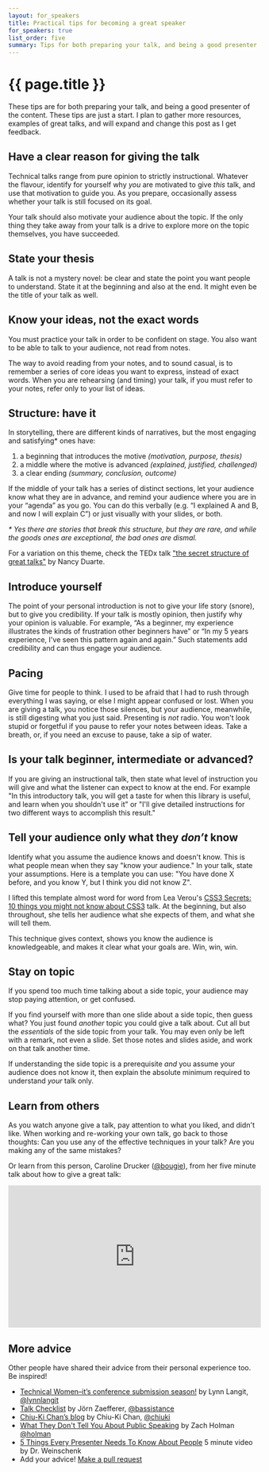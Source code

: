 ```yaml
---
layout: for_speakers
title: Practical tips for becoming a great speaker
for_speakers: true
list_order: five
summary: Tips for both preparing your talk, and being a good presenter of the content.
---
```


# {{ page.title }}

These tips are for both preparing your talk, and being a good presenter of the content. These tips are just a start. I plan to gather more resources, examples of great talks, and will expand and change this post as I get feedback.

## Have a clear reason for giving the talk

Technical talks range from pure opinion to strictly instructional. Whatever the flavour, identify for yourself why *you* are motivated to give *this* talk, and use that motivation to guide you. As you prepare, occasionally assess whether your talk is still focused on its goal.

Your talk should also motivate your audience about the topic. If the only thing they take away from your talk is a drive to explore more on the topic themselves, you have succeeded.

## State your thesis

A talk is not a mystery novel: be clear and state the point you want people to understand. State it at the beginning and also at the end. It might even be the title of your talk as well.

## Know your ideas, not the exact words

You must practice your talk in order to be confident on stage. You also want to be able to talk to your audience, not read from notes.

The way to avoid reading from your notes, and to sound casual, is to remember a series of core ideas you want to express, instead of exact words. When you are rehearsing (and timing) your talk, if you must refer to your notes, refer only to your list of ideas.

## Structure: have it

In storytelling, there are different kinds of narratives, but the most engaging and satisfying* ones have:

1. a beginning that introduces the motive *(motivation, purpose, thesis)*
2. a middle where the motive is advanced *(explained, justified, challenged)*
3. a clear ending *(summary, conclusion, outcome)*

If the middle of your talk has a series of distinct sections, let your audience know what they are in advance, and remind your audience where you are in your “agenda” as you go. You can do this verbally (e.g. “I explained A and B, and now I will explain C”) or just visually with your slides, or both.

*\* Yes there are stories that break this structure, but they are rare, and while the goods ones are exceptional, the bad ones are dismal.*

For a variation on this theme, check the TEDx talk ["the secret structure of great talks"](http://www.ted.com/talks/nancy_duarte_the_secret_structure_of_great_talks.html) by Nancy Duarte.

## Introduce yourself

The point of your personal introduction is not to give your life story (snore), but to give you credibility. If your talk is mostly opinion, then justify why your opinion is valuable. For example, “As a beginner, my experience illustrates the kinds of frustration other beginners have” or “In my 5 years experience, I've seen this pattern again and again.” Such statements add credibility and can thus engage your audience.

## Pacing

Give time for people to think. I used to be afraid that I had to rush through everything I was saying, or else I might appear confused or lost. When you are giving a talk, you notice those silences, but your audience, meanwhile, is still digesting what you just said. Presenting is *not* radio. You won't look stupid or forgetful if you pause to refer your notes between ideas. Take a breath, or, if you need an excuse to pause, take a sip of water.

## Is your talk beginner, intermediate or advanced?

If you are giving an instructional talk, then state what level of instruction you will give and what the listener can expect to know at the end. For example "In this introductory talk, you will get a taste for when this library is useful, and learn when you shouldn't use it" or "I'll give detailed instructions for two different ways to accomplish this result."

## Tell your audience only what they *don’t* know

Identify what you assume the audience knows and doesn't know. This is what people mean when they say "know your audience." In your talk, state your assumptions. Here is a template you can use: "You have done X before, and you know Y, but I think you did not know Z".

I lifted this template almost word for word from Lea Verou's [CSS3 Secrets: 10 things you might not know about CSS3](http://fronteers.nl/congres/2011/sessions/css3-secrets-lea-verou) talk. At the beginning, but also throughout, she tells her audience what she expects of them, and what she will tell them.

This technique gives context, shows you know the audience is knowledgeable, and makes it clear what your goals are. Win, win, win.

## Stay on topic

If you spend too much time talking about a side topic, your audience may stop paying attention, or get confused.

If you find yourself with more than one slide about a side topic, then guess what? You just found *another* topic you could give a talk about. Cut all but the *essentials* of the side topic from your talk. You may even only be left with a remark, not even a slide. Set those notes and slides aside, and work on that talk another time.

If understanding the side topic is a prerequisite *and* you assume your audience does not know it, then explain the absolute minimum required to understand *your* talk only.

## Learn from others

As you watch anyone give a talk, pay attention to what you liked, and didn't like. When working and re-working your own talk, go back to those thoughts: Can you use any of the effective techniques in your talk? Are you making any of the same mistakes?

Or learn from this person, Caroline Drucker ([@bougie](https://twitter.com/bougie)), from her five minute talk about how to give a great talk:

<iframe width="509" height="286" src="http://www.youtube.com/embed/2H36kbMMrZo" frameborder="0" allowfullscreen="true"> </iframe>

## More advice

Other people have shared their advice from their personal experience too. Be inspired!

* [Technical Women–it’s conference submission season!](http://lynnlangit.wordpress.com/2012/01/04/technical-womenits-conference-submission-season/) by Lynn Langit, [@lynnlangit](http://twitter.com/lynnlangit)
* [Talk Checklist](http://bassistance.de/about/talk-checklist/) by Jörn Zaefferer, [@bassistance](http://twitter.com/bassistance)
* [Chiu-Ki Chan’s blog](http://blog.sqisland.com/search/label/speaking) by Chiu-Ki Chan, [@chiuki](http://twitter.com/chiuki)
* [What They Don't Tell You About Public Speaking](http://zachholman.com/posts/what-they-dont-tell-you-about-public-speaking/) by Zach Holman [@holman](http://twitter.com/holman)
* [5 Things Every Presenter Needs To Know About People](http://vimeo.com/44267609) 5 minute video by Dr. Weinschenk
* Add your advice! [Make a pull request](https://github.com/janl/waaa)
